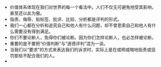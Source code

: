 - 价值体系体现在我们对世界的每一个看法中。人们不仅无可避免地受其影响，甚至还以此为傲。
- 指责、侮辱、贴标签、批评、比较、分析都是评判的形式。
- 我们一心都在分析和追究自己和他人有什么问题，却不曾思索自己和他人有什么需要没有得到满足。
- 你们不要论断人，免得你们被论断。因为你们怎样论断人，也必怎样被论断。
- 重要的是不要把“价值判断”与“道德评判”混为一谈。
- 当我们以“要求”的方式来表达我们的诉求时，实际上是在或明或暗地指责或惩罚那些不配合我们的人。
- 
